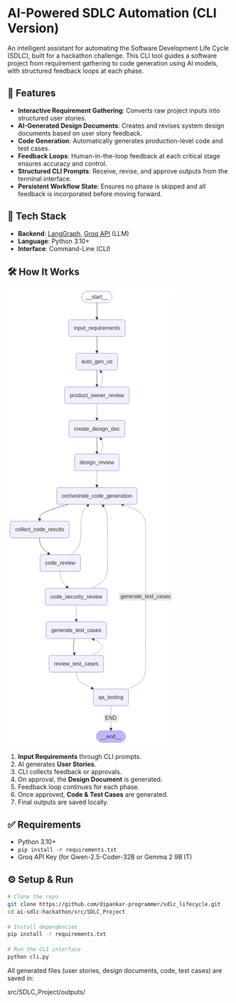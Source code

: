 # AI-Powered SDLC Automation (CLI Version)

An intelligent assistant for automating the Software Development Life Cycle (SDLC), built for a hackathon challenge. This CLI tool guides a software project from requirement gathering to code generation using AI models, with structured feedback loops at each phase.

## 🚀 Features

- **Interactive Requirement Gathering**: Converts raw project inputs into structured user stories.
- **AI-Generated Design Documents**: Creates and revises system design documents based on user story feedback.
- **Code Generation**: Automatically generates production-level code and test cases.
- **Feedback Loops**: Human-in-the-loop feedback at each critical stage ensures accuracy and control.
- **Structured CLI Prompts**: Receive, revise, and approve outputs from the terminal interface.
- **Persistent Workflow State**: Ensures no phase is skipped and all feedback is incorporated before moving forward.

## 🧠 Tech Stack

- **Backend**: [LangGraph](https://github.com/langchain-ai/langgraph), 
               [Groq API](https://console.groq.com/) (LLM)
- **Language**: Python 3.10+
- **Interface**: Command-Line (CLI)


## 🛠️ How It Works
![alt text](output.png)
1. **Input Requirements** through CLI prompts.
2. AI generates **User Stories**.
3. CLI collects feedback or approvals.
4. On approval, the **Design Document** is generated.
5. Feedback loop continues for each phase.
6. Once approved, **Code & Test Cases** are generated.
7. Final outputs are saved locally.

## ✅ Requirements

- Python 3.10+
- `pip install -r requirements.txt`
- Groq API Key (for Qwen-2.5-Coder-32B or Gemma 2 9B IT)

## ⚙️ Setup & Run

```bash
# Clone the repo
git clone https://github.com/dipankar-programmer/sdlc_lifecycle.git
cd ai-sdlc-hackathon/src/SDLC_Project

# Install dependencies
pip install -r requirements.txt

# Run the CLI interface
python cli.py
```

All generated files (user stories, design documents, code, test cases) are saved in:

src/SDLC_Project/outputs/